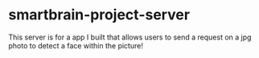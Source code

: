 # smartbrain-project-server
This server is for a app I built that allows users to send a request on a jpg photo to detect a face within the picture!
 
